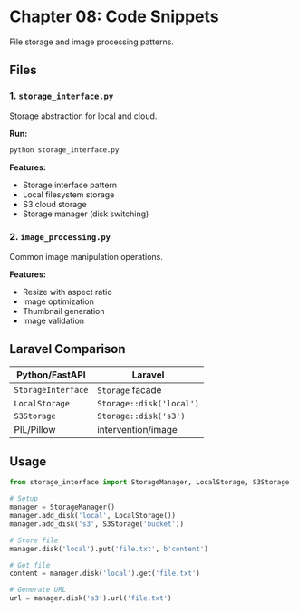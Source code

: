 # Chapter 08: Code Snippets

File storage and image processing patterns.

## Files

### 1. `storage_interface.py`

Storage abstraction for local and cloud.

**Run:**

```bash
python storage_interface.py
```

**Features:**

- Storage interface pattern
- Local filesystem storage
- S3 cloud storage
- Storage manager (disk switching)

### 2. `image_processing.py`

Common image manipulation operations.

**Features:**

- Resize with aspect ratio
- Image optimization
- Thumbnail generation
- Image validation

## Laravel Comparison

| Python/FastAPI     | Laravel                  |
| ------------------ | ------------------------ |
| `StorageInterface` | `Storage` facade         |
| `LocalStorage`     | `Storage::disk('local')` |
| `S3Storage`        | `Storage::disk('s3')`    |
| PIL/Pillow         | intervention/image       |

## Usage

```python
from storage_interface import StorageManager, LocalStorage, S3Storage

# Setup
manager = StorageManager()
manager.add_disk('local', LocalStorage())
manager.add_disk('s3', S3Storage('bucket'))

# Store file
manager.disk('local').put('file.txt', b'content')

# Get file
content = manager.disk('local').get('file.txt')

# Generate URL
url = manager.disk('s3').url('file.txt')
```
